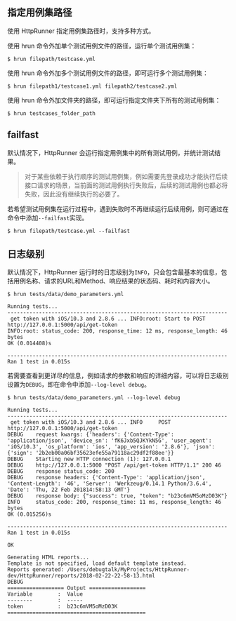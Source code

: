 
## 指定用例集路径

使用 HttpRunner 指定用例集路径时，支持多种方式。

使用 hrun 命令外加单个测试用例文件的路径，运行单个测试用例集：

```text
$ hrun filepath/testcase.yml
```

使用 hrun 命令外加多个测试用例文件的路径，即可运行多个测试用例集：

```text
$ hrun filepath1/testcase1.yml filepath2/testcase2.yml
```

使用 hrun 命令外加文件夹的路径，即可运行指定文件夹下所有的测试用例集：

```text
$ hrun testcases_folder_path
```

## failfast

默认情况下，HttpRunner 会运行指定用例集中的所有测试用例，并统计测试结果。

> 对于某些依赖于执行顺序的测试用例集，例如需要先登录成功才能执行后续接口请求的场景，当前面的测试用例执行失败后，后续的测试用例也都必将失败，因此没有继续执行的必要了。

若希望测试用例集在运行过程中，遇到失败时不再继续运行后续用例，则可通过在命令中添加`--failfast`实现。

```text
$ hrun filepath/testcase.yml --failfast
```

## 日志级别

默认情况下，HttpRunner 运行时的日志级别为`INFO`，只会包含最基本的信息，包括用例名称、请求的URL和Method、响应结果的状态码、耗时和内容大小。

```
$ hrun tests/data/demo_parameters.yml

Running tests...
----------------------------------------------------------------------
 get token with iOS/10.3 and 2.8.6 ... INFO:root: Start to POST http://127.0.0.1:5000/api/get-token
INFO:root: status_code: 200, response_time: 12 ms, response_length: 46 bytes
OK (0.014408)s

----------------------------------------------------------------------
Ran 1 test in 0.015s
```

若需要查看到更详尽的信息，例如请求的参数和响应的详细内容，可以将日志级别设置为`DEBUG`，即在命令中添加`--log-level debug`。

```
$ hrun tests/data/demo_parameters.yml --log-level debug

Running tests...
----------------------------------------------------------------------
 get token with iOS/10.3 and 2.8.6 ... INFO     POST http://127.0.0.1:5000/api/get-token
DEBUG    request kwargs: {'headers': {'Content-Type': 'application/json', 'device_sn': 'fK6Jxb5QJKYkN5G', 'user_agent': 'iOS/10.3', 'os_platform': 'ios', 'app_version': '2.8.6'}, 'json': {'sign': '2b2eb00a06bf35623efe55a79118ac29df2f88ee'}}
DEBUG    Starting new HTTP connection (1): 127.0.0.1
DEBUG    http://127.0.0.1:5000 "POST /api/get-token HTTP/1.1" 200 46
DEBUG    response status_code: 200
DEBUG    response headers: {'Content-Type': 'application/json', 'Content-Length': '46', 'Server': 'Werkzeug/0.14.1 Python/3.6.4', 'Date': 'Thu, 22 Feb 201814:58:13 GMT'}
DEBUG    response body: {"success": true, "token": "b23c6mVM5oMzD03K"}
INFO     status_code: 200, response_time: 11 ms, response_length: 46 bytes
OK (0.015256)s

----------------------------------------------------------------------
Ran 1 test in 0.015s

OK

Generating HTML reports...
Template is not specified, load default template instead.
Reports generated: /Users/debugtalk/MyProjects/HttpRunner-dev/HttpRunner/reports/2018-02-22-22-58-13.html
DEBUG
================== Output ==================
Variable        :  Value
--------        :  -----
token           :  b23c6mVM5oMzD03K
============================================
```
